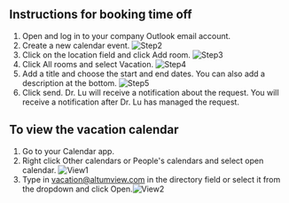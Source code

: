 ## Instructions for booking time off

 1. Open and log in to your company Outlook email account.
 2. Create a new calendar event. ![Step2](img/Step_1_2.png)
 3. Click on the location field and click Add room. ![Step3](img/Step_2.png)
 4. Click All rooms and select Vacation. ![Step4](img/Step_3_2.png)
 5. Add a title and choose the start and end dates. You can also add a description at the bottom. ![Step5](img/Step_4_2.png)
 6. Click send. Dr. Lu will receive a notification about the request. You will receive a notification after Dr. Lu has managed the request. 
 
## To view the vacation calendar
 1. Go to your Calendar app.
 2. Right click Other calendars or People's calendars and select open calendar. ![View1](img/View1.png)
 3. Type in vacation@altumview.com in the directory field or select it from the dropdown and click Open.![View2](img/View2.png)

 


<!--stackedit_data:
eyJoaXN0b3J5IjpbLTEyMjI5Mjk3MjZdfQ==
-->
